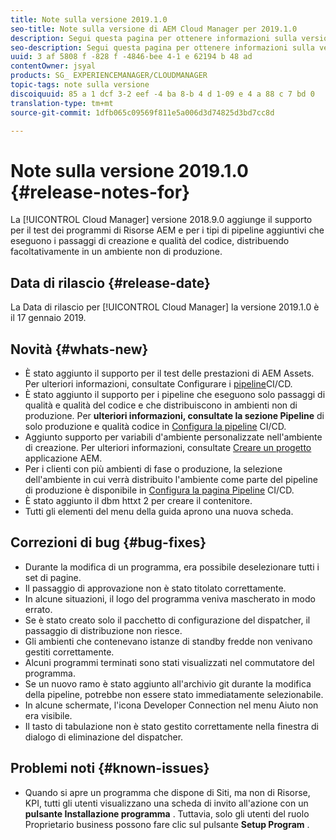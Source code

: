 ```yaml
---
title: Note sulla versione 2019.1.0
seo-title: Note sulla versione di AEM Cloud Manager per 2019.1.0
description: Segui questa pagina per ottenere informazioni sulla versione 2019.1.0 di Cloud Manager.
seo-description: Segui questa pagina per ottenere informazioni sulla versione 2019.1.0 di AEM Cloud Manager.
uuid: 3 af 5808 f -828 f -4846-bee 4-1 e 62194 b 48 ad
contentOwner: jsyal
products: SG_ EXPERIENCEMANAGER/CLOUDMANAGER
topic-tags: note sulla versione
discoiquuid: 85 a 1 dcf 3-2 eef -4 ba 8-b 4 d 1-09 e 4 a 88 c 7 bd 0
translation-type: tm+mt
source-git-commit: 1dfb065c09569f811e5a006d3d74825d3bd7cc8d

---
```



# Note sulla versione 2019.1.0 {#release-notes-for}

La [!UICONTROL Cloud Manager] versione 2018.9.0 aggiunge il supporto per il test dei programmi di Risorse AEM e per i tipi di pipeline aggiuntivi che eseguono i passaggi di creazione e qualità del codice, distribuendo facoltativamente in un ambiente non di produzione.

## Data di rilascio {#release-date}

La Data di rilascio per [!UICONTROL Cloud Manager] la versione 2019.1.0 è il 17 gennaio 2019.

## Novità {#whats-new}

* È stato aggiunto il supporto per il test delle prestazioni di AEM Assets. Per ulteriori informazioni, consultate Configurare i [pipeline](configuring-pipeline.md)CI/CD.
* È stato aggiunto il supporto per i pipeline che eseguono solo passaggi di qualità e qualità del codice e che distribuiscono in ambienti non di produzione. Per **ulteriori informazioni, consultate la sezione Pipeline** di solo produzione e qualità codice in [Configura la pipeline](configuring-pipeline.md) CI/CD.
* Aggiunto supporto per variabili d&#39;ambiente personalizzate nell&#39;ambiente di creazione. Per ulteriori informazioni, consultate [Creare un progetto](create-an-application-project.md) applicazione AEM.
* Per i clienti con più ambienti di fase o produzione, la selezione dell&#39;ambiente in cui verrà distribuito l&#39;ambiente come parte del pipeline di produzione è disponibile in [Configura la pagina Pipeline](configuring-pipeline.md) CI/CD.
* È stato aggiunto il dbm httxt 2 per creare il contenitore.
* Tutti gli elementi del menu della guida aprono una nuova scheda.

## Correzioni di bug {#bug-fixes}

* Durante la modifica di un programma, era possibile deselezionare tutti i set di pagine.
* Il passaggio di approvazione non è stato titolato correttamente.
* In alcune situazioni, il logo del programma veniva mascherato in modo errato.
* Se è stato creato solo il pacchetto di configurazione del dispatcher, il passaggio di distribuzione non riesce.
* Gli ambienti che contenevano istanze di standby fredde non venivano gestiti correttamente.
* Alcuni programmi terminati sono stati visualizzati nel commutatore del programma.
* Se un nuovo ramo è stato aggiunto all&#39;archivio git durante la modifica della pipeline, potrebbe non essere stato immediatamente selezionabile.
* In alcune schermate, l&#39;icona Developer Connection nel menu Aiuto non era visibile.
* Il tasto di tabulazione non è stato gestito correttamente nella finestra di dialogo di eliminazione del dispatcher.

## Problemi noti {#known-issues}

* Quando si apre un programma che dispone di Siti, ma non di Risorse, KPI, tutti gli utenti visualizzano una scheda di invito all&#39;azione con un **pulsante Installazione programma** . Tuttavia, solo gli utenti del ruolo Proprietario business possono fare clic sul pulsante **Setup Program** .